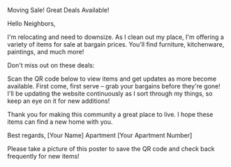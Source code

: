 Moving Sale! Great Deals Available!

Hello Neighbors,

I'm relocating and need to downsize. As I clean out my place, I'm offering a variety of items for sale at bargain prices. You'll find furniture, kitchenware, paintings, and much more!

Don't miss out on these deals:

Scan the QR code below to view items and get updates as more become available.
First come, first serve – grab your bargains before they're gone!
I'll be updating the website continuously as I sort through my things, so keep an eye on it for new additions!

Thank you for making this community a great place to live. I hope these items can find a new home with you.

Best regards,
[Your Name]
Apartment [Your Apartment Number]

Please take a picture of this poster to save the QR code and check back frequently for new items!
